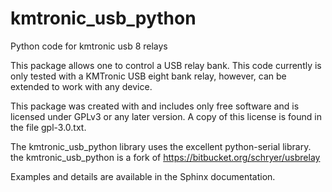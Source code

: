# kmtronic_usb_python
Python code for kmtronic usb 8 relays

This package allows one to control a USB relay bank. This code
currently is only tested with a KMTronic USB eight bank relay,
however, can be extended to work with any device.

This package was created with and includes only free software and is
licensed under GPLv3 or any later version.  A copy of this license
is found in the file gpl-3.0.txt.

The kmtronic_usb_python library uses the excellent python-serial library.
the kmtronic_usb_python is a fork of https://bitbucket.org/schryer/usbrelay

Examples and details are available in the Sphinx documentation.


